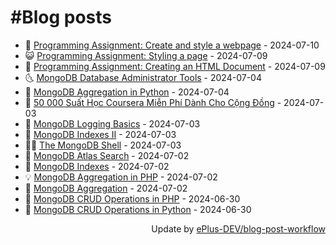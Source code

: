 # #Blog posts
<!-- BLOG-POST-LIST:START -->
- 🧰 [Programming Assignment: Create and style a webpage](https://eplus.dev/programming-assignment-create-and-style-a-webpage) - 2024-07-10
- 😺 [Programming Assignment: Styling a page](https://eplus.dev/programming-assignment-styling-a-page) - 2024-07-09
- 🗽 [Programming Assignment: Creating an HTML Document](https://eplus.dev/programming-assignment-creating-an-html-document) - 2024-07-09
- 🌜 [MongoDB Database Administrator Tools](https://eplus.dev/mongodb-database-administrator-tools) - 2024-07-04
- 📝 [MongoDB Aggregation in Python](https://eplus.dev/mongodb-aggregation-in-python) - 2024-07-04
- 🚀 [50 000 Suất Học Coursera Miễn Phí Dành Cho Cộng Đồng](https://eplus.dev/50-000-suat-hoc-coursera-mien-phi-danh-cho-cong-dong) - 2024-07-03
- 💼 [MongoDB Logging Basics](https://eplus.dev/mongodb-logging-basics) - 2024-07-03
- 🦣 [MongoDB Indexes II](https://eplus.dev/mongodb-indexes-ii) - 2024-07-03
- 👨‍🏫 [The MongoDB Shell](https://eplus.dev/the-mongodb-shell) - 2024-07-03
- 🔭 [MongoDB Atlas Search](https://eplus.dev/mongodb-atlas-search) - 2024-07-02
- 🤡 [MongoDB Indexes](https://eplus.dev/mongodb-indexes) - 2024-07-02
- 💡 [MongoDB Aggregation in PHP](https://eplus.dev/mongodb-aggregation-in-php) - 2024-07-02
- 🦣 [MongoDB Aggregation](https://eplus.dev/mongodb-aggregation) - 2024-07-02
- 💪 [MongoDB CRUD Operations in PHP](https://eplus.dev/mongodb-crud-operations-in-php) - 2024-06-30
- 🤡 [MongoDB CRUD Operations in Python](https://eplus.dev/mongodb-crud-operations-in-python) - 2024-06-30<!-- BLOG-POST-LIST:END -->
<div align="right">
  Update by <a target="_blank"
    href="https://github.com/ePlus-DEV/blog-post-workflow">ePlus-DEV/blog-post-workflow</a>
</div>
